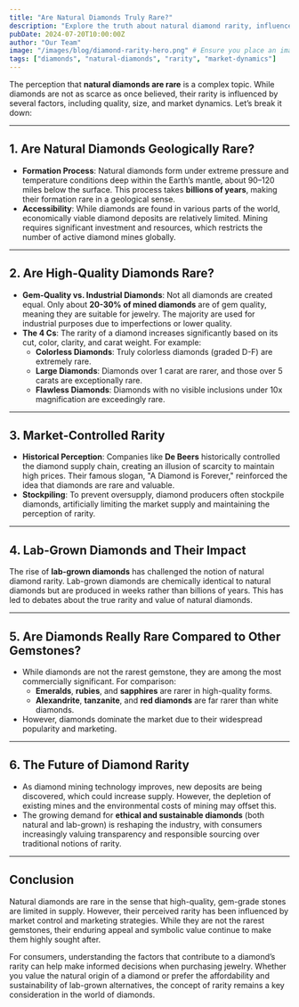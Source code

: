 ```yaml
---
title: "Are Natural Diamonds Truly Rare?"
description: "Explore the truth about natural diamond rarity, influenced by quality, size, and market dynamics. Learn about geological formation and ethical sourcing."
pubDate: 2024-07-20T10:00:00Z
author: "Our Team"
image: "/images/blog/diamond-rarity-hero.png" # Ensure you place an image here
tags: ["diamonds", "natural-diamonds", "rarity", "market-dynamics"]
---
```

<p>The perception that <strong>natural diamonds are rare</strong> is a complex topic. While diamonds are not as scarce as once believed, their rarity is influenced by several factors, including quality, size, and market dynamics. Let’s break it down:</p>

<hr class="section-divider" />

<h2>1. Are Natural Diamonds Geologically Rare?</h2>
<ul>
  <li><strong>Formation Process</strong>: Natural diamonds form under extreme pressure and temperature conditions deep within the Earth’s mantle, about 90–120 miles below the surface. This process takes <strong>billions of years</strong>, making their formation rare in a geological sense.</li>
  <li><strong>Accessibility</strong>: While diamonds are found in various parts of the world, economically viable diamond deposits are relatively limited. Mining requires significant investment and resources, which restricts the number of active diamond mines globally.</li>
</ul>

<hr class="section-divider" />

<h2>2. Are High-Quality Diamonds Rare?</h2>
<ul>
  <li><strong>Gem-Quality vs. Industrial Diamonds</strong>: Not all diamonds are created equal. Only about <strong>20-30% of mined diamonds</strong> are of gem quality, meaning they are suitable for jewelry. The majority are used for industrial purposes due to imperfections or lower quality.</li>
  <li><strong>The 4 Cs</strong>: The rarity of a diamond increases significantly based on its cut, color, clarity, and carat weight. For example:
    <ul>
      <li><strong>Colorless Diamonds</strong>: Truly colorless diamonds (graded D-F) are extremely rare.</li>
      <li><strong>Large Diamonds</strong>: Diamonds over 1 carat are rarer, and those over 5 carats are exceptionally rare.</li>
      <li><strong>Flawless Diamonds</strong>: Diamonds with no visible inclusions under 10x magnification are exceedingly rare.</li>
    </ul>
  </li>
</ul>

<hr class="section-divider" />

<h2>3. Market-Controlled Rarity</h2>
<ul>
  <li><strong>Historical Perception</strong>: Companies like <strong>De Beers</strong> historically controlled the diamond supply chain, creating an illusion of scarcity to maintain high prices. Their famous slogan, "A Diamond is Forever," reinforced the idea that diamonds are rare and valuable.</li>
  <li><strong>Stockpiling</strong>: To prevent oversupply, diamond producers often stockpile diamonds, artificially limiting the market supply and maintaining the perception of rarity.</li>
</ul>

<hr class="section-divider" />

<h2>4. Lab-Grown Diamonds and Their Impact</h2>
<p>The rise of <strong>lab-grown diamonds</strong> has challenged the notion of natural diamond rarity. Lab-grown diamonds are chemically identical to natural diamonds but are produced in weeks rather than billions of years. This has led to debates about the true rarity and value of natural diamonds.</p>

<hr class="section-divider" />

<h2>5. Are Diamonds Really Rare Compared to Other Gemstones?</h2>
<ul>
  <li>While diamonds are not the rarest gemstone, they are among the most commercially significant. For comparison:
    <ul>
      <li><strong>Emeralds</strong>, <strong>rubies</strong>, and <strong>sapphires</strong> are rarer in high-quality forms.</li>
      <li><strong>Alexandrite</strong>, <strong>tanzanite</strong>, and <strong>red diamonds</strong> are far rarer than white diamonds.</li>
    </ul>
  </li>
  <li>However, diamonds dominate the market due to their widespread popularity and marketing.</li>
</ul>

<hr class="section-divider" />

<h2>6. The Future of Diamond Rarity</h2>
<ul>
  <li>As diamond mining technology improves, new deposits are being discovered, which could increase supply. However, the depletion of existing mines and the environmental costs of mining may offset this.</li>
  <li>The growing demand for <strong>ethical and sustainable diamonds</strong> (both natural and lab-grown) is reshaping the industry, with consumers increasingly valuing transparency and responsible sourcing over traditional notions of rarity.</li>
</ul>

<hr class="section-divider" />

<h2>Conclusion</h2>
<p>Natural diamonds are rare in the sense that high-quality, gem-grade stones are limited in supply. However, their perceived rarity has been influenced by market control and marketing strategies. While they are not the rarest gemstones, their enduring appeal and symbolic value continue to make them highly sought after.</p>
<p>For consumers, understanding the factors that contribute to a diamond’s rarity can help make informed decisions when purchasing jewelry. Whether you value the natural origin of a diamond or prefer the affordability and sustainability of lab-grown alternatives, the concept of rarity remains a key consideration in the world of diamonds.</p>
